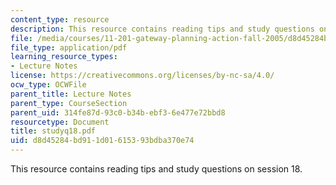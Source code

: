 ```yaml
---
content_type: resource
description: This resource contains reading tips and study questions on session 18.
file: /media/courses/11-201-gateway-planning-action-fall-2005/d8d45284bd911d01615393bdba370e74_studyq18.pdf
file_type: application/pdf
learning_resource_types:
- Lecture Notes
license: https://creativecommons.org/licenses/by-nc-sa/4.0/
ocw_type: OCWFile
parent_title: Lecture Notes
parent_type: CourseSection
parent_uid: 314fe87d-93c0-b34b-ebf3-6e477e72bbd8
resourcetype: Document
title: studyq18.pdf
uid: d8d45284-bd91-1d01-6153-93bdba370e74
---
```

This resource contains reading tips and study questions on session 18.